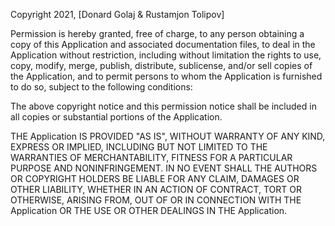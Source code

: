Copyright 2021, [Donard Golaj & Rustamjon Tolipov]

Permission is hereby granted, free of charge, to any person obtaining a copy of this Application and associated documentation files,
to deal in the Application without restriction, including without limitation the rights to use, copy, modify, merge, publish, distribute,
sublicense, and/or sell copies of the Application, and to permit persons to whom the Application is furnished to do so, subject to the following conditions:

The above copyright notice and this permission notice shall be included in all copies or substantial portions of the Application.

THE Application IS PROVIDED "AS IS", WITHOUT WARRANTY OF ANY KIND, EXPRESS OR IMPLIED, INCLUDING BUT NOT LIMITED TO THE WARRANTIES OF MERCHANTABILITY, 
FITNESS FOR A PARTICULAR PURPOSE AND NONINFRINGEMENT. IN NO EVENT SHALL THE AUTHORS OR COPYRIGHT HOLDERS BE LIABLE FOR ANY CLAIM, DAMAGES OR OTHER LIABILITY,
WHETHER IN AN ACTION OF CONTRACT, TORT OR OTHERWISE, ARISING FROM, OUT OF OR IN CONNECTION WITH THE Application OR THE USE OR OTHER DEALINGS IN THE Application.
